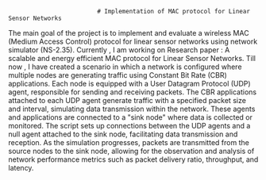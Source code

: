                              # Implementation of MAC protocol for Linear Sensor Networks
The main goal of the project is to implement and evaluate a wireless MAC (Medium Access Control) protocol for linear sensor networks using network simulator (NS-2.35).
Currently , I am working on Research paper : A scalable and energy efficient MAC protocol for Linear Sensor Networks. 
Till now , I have created a scenario in which a network is configured where multiple nodes are generating traffic using Constant Bit Rate (CBR) applications. Each node is equipped with a User Datagram Protocol (UDP) agent, responsible for sending and receiving packets. The CBR applications attached to each UDP agent generate traffic with a specified packet size and interval, simulating data transmission within the network. These agents and applications are connected to a "sink node" where data is collected or monitored. The script sets up connections between the UDP agents and a null agent attached to the sink node, facilitating data transmission and reception. As the simulation progresses, packets are transmitted from the source nodes to the sink node, allowing for the observation and analysis of network performance metrics such as packet delivery ratio, throughput, and latency.
